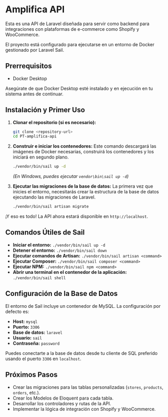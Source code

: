 # Amplifica API

Esta es una API de Laravel diseñada para servir como backend para integraciones con plataformas de e-commerce como Shopify y WooCommerce.

El proyecto está configurado para ejecutarse en un entorno de Docker gestionado por Laravel Sail.

## Prerrequisitos

- Docker Desktop

Asegúrate de que Docker Desktop esté instalado y en ejecución en tu sistema antes de continuar.

## Instalación y Primer Uso

1.  **Clonar el repositorio (si es necesario):**
    ```bash
    git clone <repository-url>
    cd PT-amplifica-api
    ```

2.  **Construir e iniciar los contenedores:**
    Este comando descargará las imágenes de Docker necesarias, construirá los contenedores y los iniciará en segundo plano.

    ```bash
    ./vendor/bin/sail up -d
    ```
    *(En Windows, puedes ejecutar `vendor\bin\sail up -d`)*

3.  **Ejecutar las migraciones de la base de datos:**
    La primera vez que inicies el entorno, necesitarás crear la estructura de la base de datos ejecutando las migraciones de Laravel.

    ```bash
    ./vendor/bin/sail artisan migrate
    ```

¡Y eso es todo! La API ahora estará disponible en `http://localhost`.

## Comandos Útiles de Sail

-   **Iniciar el entorno:** `./vendor/bin/sail up -d`
-   **Detener el entorno:** `./vendor/bin/sail down`
-   **Ejecutar comandos de Artisan:** `./vendor/bin/sail artisan <command>`
-   **Ejecutar Composer:** `./vendor/bin/sail composer <command>`
-   **Ejecutar NPM:** `./vendor/bin/sail npm <command>`
-   **Abrir una terminal en el contenedor de la aplicación:** `./vendor/bin/sail shell`

## Configuración de la Base de Datos

El entorno de Sail incluye un contenedor de MySQL. La configuración por defecto es:

-   **Host:** `mysql`
-   **Puerto:** `3306`
-   **Base de datos:** `laravel`
-   **Usuario:** `sail`
-   **Contraseña:** `password`

Puedes conectarte a la base de datos desde tu cliente de SQL preferido usando el puerto `3306` en `localhost`.

## Próximos Pasos

-   Crear las migraciones para las tablas personalizadas (`stores`, `products`, `orders`, etc.).
-   Crear los Modelos de Eloquent para cada tabla.
-   Desarrollar los controladores y rutas de la API.
-   Implementar la lógica de integración con Shopify y WooCommerce.